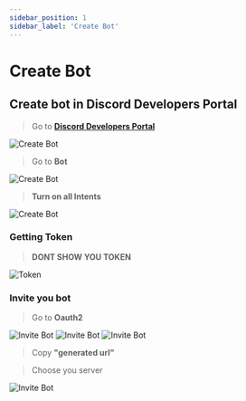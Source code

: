 ```yaml
---
sidebar_position: 1
sidebar_label: 'Create Bot'
---
```


# Create Bot

## Create bot in Discord Developers Portal

> Go to **[Discord Developers Portal](https://discord.com/developers/applications/)**

![Create Bot](../../../src/img/guides/createbot.png)

> Go to **Bot**

![Create Bot](../../../src/img/guides/createbot2.png)

> **Turn on all Intents**

![Create Bot](../../../src/img/guides/createbot3.png)

### Getting Token

> **DONT SHOW YOU TOKEN**

![Token](../../../src/img/guides/token.png)

### Invite you bot

> Go to **Oauth2**

![Invite Bot](../../../src/img/guides/invitebot.png)
![Invite Bot](../../../src/img/guides/invitebot2.png)
![Invite Bot](../../../src/img/guides/invitebot3.png)

> Copy **"generated url"**

> Choose you server

![Invite Bot](../../../src/img/guides/invitebot4.png)